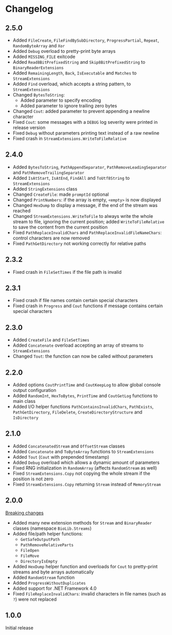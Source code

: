 # Changelog

## 2.5.0

- Added `FileCreate`, `FileFindBySubDirectory`, `ProgressPartial`, `Repeat`, `RandomByteArray` and `Xor`
- Added `Debug` overload to pretty-print byte arrays
- Added `MISSING_FILE` exitcode
- Added `Read8BitPrefixedString` and `Skip8BitPrefixedString` to `BinaryReaderExtensions`
- Added `RemainingLength`, `Back`, `IsExecutable` and `Matches` to `StreamExtensions`
- Added `Find` overload, which accepts a string pattern, to `StreamExtensions`
- Changed `BytesToString`:
  - Added parameter to specify encoding
  - Added parameter to ignore trailing zero bytes
- Changed `Cout`: added parameter to prevent appending a newline character
- Fixed `Cout`: some messages with a `DEBUG` log severity were printed in release version
- Fixed `Debug` without parameters printing text instead of a raw newline
- Fixed crash in `StreamExtensions.WriteToFileRelative`

## 2.4.0

- Added `BytesToString`, `PathAppendSeparator`, `PathRemoveLeadingSeparator` and `PathRemoveTrailingSeparator`
- Added `IsAtStart`, `IsAtEnd`, `FindAll` and `ToUtf8String` to `StreamExtensions`
- Added `StringExtensions` class
- Changed `CreateFile`: made `promptId` optional
- Changed `PrintNumbers`: if the array is empty, `<empty>` is now displayed
- Changed `HexDump` to display a message, if the end of the stream was reached
- Changed `StreamExtensions.WriteToFile` to always write the whole stream to file, ignoring the current position; added `WriteToFileRelative` to save the content from the current position
- Fixed `PathReplaceInvalidChars` and `PathReplaceInvalidFileNameChars`: control characters are now removed
- Fixed `PathGetDirectory` not working correctly for relative paths

## 2.3.2

- Fixed crash in `FileSetTimes` if the file path is invalid

## 2.3.1

- Fixed crash if file names contain certain special characters
- Fixed crash in `Progress` and `Cout` functions if message contains certain special characters

## 2.3.0

- Added `CreateFile` and `FileSetTimes`
- Added `Concatenate` overload accepting an array of streams to `StreamExtensions`
- Changed `Tout`: the function can now be called without parameters

## 2.2.0

- Added options `CoutPrintTime` and `CoutKeepLog` to allow global console output configuration
- Added `RandomInt`, `HexToBytes`, `PrintTime` and `CoutGetLog` functions to main class
- Added I/O helper functions `PathContainsInvalidChars`, `PathExists`, `PathGetDirectory`, `FileDelete`, `CreateDirectoryStructure` and `IsDirectory`

## 2.1.0

- Added `ConcatenatedStream` and `OffsetStream` classes
- Added `Concatenate` and `ToByteArray` functions to `StreamExtensions`
- Added `Tout` (`Cout` with prepended timestamp)
- Added `Debug` overload which allows a dynamic amount of parameters
- Fixed RNG initialization in `RandomArray` (affects `RandomStream` as well)
- Fixed `StreamExtensions.Copy` not copying the whole stream if the position is not zero
- Fixed `StreamExtensions.Copy` returning `Stream` instead of `MemoryStream`

## 2.0.0

[Breaking changes](UPGRADE_V1_V2.md)

- Added many new extension methods for `Stream` and `BinaryReader` classes (namespace `BioLib.Streams`)
- Added file/path helper functions:
  - `GetSafeOutputPath`
  - `PathRemoveRelativeParts`
  - `FileOpen`
  - `FileMove`
  - `DirectoryIsEmpty`
- Added `HexDump` helper function and overloads for `Cout` to pretty-print streams and byte arrays automatically
- Added `RandomStream` function
- Added `ProgressWithoutDuplicates`
- Added support for .NET Framework 4.0
- Fixed `FileReplaceInvalidChars`: invalid characters in file names (such as `?`) were not replaced

## 1.0.0

Initial release